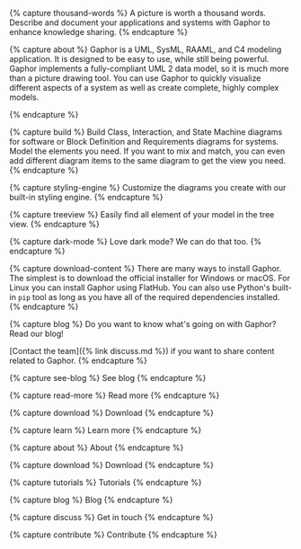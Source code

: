 {% capture thousand-words %} A picture is worth a thousand words. Describe
and document your applications and systems with Gaphor to enhance knowledge
sharing.  {% endcapture %}

{% capture about %} Gaphor is a UML, SysML, RAAML, and C4 modeling
application. It is designed to be easy to use, while still being
powerful. Gaphor implements a fully-compliant UML 2 data model, so it is
much more than a picture drawing tool. You can use Gaphor to quickly
visualize different aspects of a system as well as create complete, highly
complex models.

{% endcapture %}

{% capture build %} Build Class, Interaction, and State Machine diagrams for
software or Block Definition and Requirements diagrams for systems. Model
the elements you need. If you want to mix and match, you can even add
different diagram items to the same diagram to get the view you need.  {%
endcapture %}

{% capture styling-engine %} Customize the diagrams you create with our
built-in styling engine.  {% endcapture %}

{% capture treeview %} Easily find all element of your model in the tree
view.  {% endcapture %}

{% capture dark-mode %} Love dark mode? We can do that too.  {% endcapture
%}

{% capture download-content %} There are many ways to install Gaphor.  The
simplest is to download the official installer for Windows or macOS.  For
Linux you can install Gaphor using FlatHub.  You can also use Python's
built-in `pip` tool as long as you have all of the required dependencies
installed.  {% endcapture %}

{% capture blog %} Do you want to know what's going on with Gaphor? Read our
blog!

[Contact the team]({% link discuss.md %})  if you want to share content
related to Gaphor.  {% endcapture %}

{% capture see-blog %} See blog {% endcapture %}

{% capture read-more %} Read more {% endcapture %}

{% capture download %} Download {% endcapture %}

{% capture learn %} Learn more {% endcapture %}

{% capture about %} About {% endcapture %}

{% capture download %} Download {% endcapture %}

{% capture tutorials %} Tutorials {% endcapture %}

{% capture blog %} Blog {% endcapture %}

{% capture discuss %} Get in touch {% endcapture %}

{% capture contribute %} Contribute {% endcapture %}
